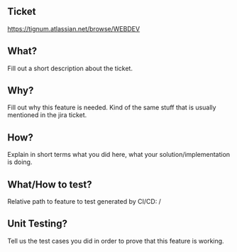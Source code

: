 ## Ticket

https://tignum.atlassian.net/browse/WEBDEV

## What?

Fill out a short description about the ticket.

## Why?

Fill out why this feature is needed. Kind of the same stuff that is usually mentioned in the jira ticket.

## How?

Explain in short terms what you did here, what your solution/implementation is doing.

## What/How to test?

Relative path to feature to test generated by CI/CD: /

## Unit Testing?

Tell us the test cases you did in order to prove that this feature is working.
